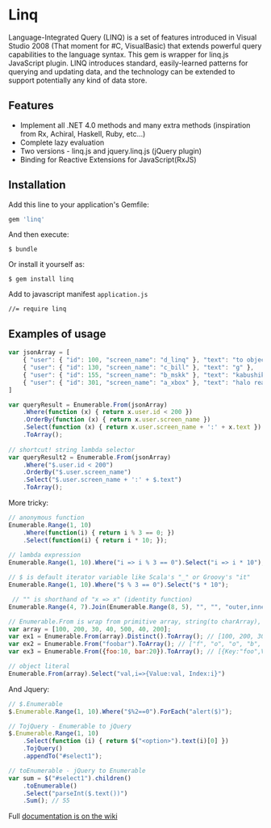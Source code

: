 # Linq

Language-Integrated Query (LINQ) is a set of features introduced in Visual Studio 2008 (That moment for #C, VisualBasic) that extends powerful query capabilities to the language syntax. This gem is wrapper for linq.js JavaScript plugin. LINQ introduces standard, easily-learned patterns for querying and updating data, and the technology can be extended to support potentially any kind of data store.

## Features

- Implement all .NET 4.0 methods and many extra methods (inspiration from Rx, Achiral, Haskell, Ruby, etc...)
- Complete lazy evaluation
- Two versions - linq.js and jquery.linq.js (jQuery plugin)
- Binding for Reactive Extensions for JavaScript(RxJS)

## Installation

Add this line to your application's Gemfile:

```ruby
gem 'linq'
```

And then execute:

    $ bundle

Or install it yourself as:

    $ gem install linq

Add to javascript manifest `application.js`
    
	//= require linq

## Examples of usage
```javascript
var jsonArray = [
    { "user": { "id": 100, "screen_name": "d_linq" }, "text": "to objects" },
    { "user": { "id": 130, "screen_name": "c_bill" }, "text": "g" },
    { "user": { "id": 155, "screen_name": "b_mskk" }, "text": "kabushiki kaisha" },
    { "user": { "id": 301, "screen_name": "a_xbox" }, "text": "halo reach" }
]

var queryResult = Enumerable.From(jsonArray)
    .Where(function (x) { return x.user.id < 200 })
    .OrderBy(function (x) { return x.user.screen_name })
    .Select(function (x) { return x.user.screen_name + ':' + x.text })
    .ToArray();
    
// shortcut! string lambda selector
var queryResult2 = Enumerable.From(jsonArray)
    .Where("$.user.id < 200")
    .OrderBy("$.user.screen_name")
    .Select("$.user.screen_name + ':' + $.text")
    .ToArray();
```    

More tricky:

```javascript	  
// anonymous function
Enumerable.Range(1, 10)
    .Where(function(i) { return i % 3 == 0; })
    .Select(function(i) { return i * 10; });
    
// lambda expression
Enumerable.Range(1, 10).Where("i => i % 3 == 0").Select("i => i * 10");

// $ is default iterator variable like Scala's "_" or Groovy's "it"
Enumerable.Range(1, 10).Where("$ % 3 == 0").Select("$ * 10");

 // "" is shorthand of "x => x" (identity function)
Enumerable.Range(4, 7).Join(Enumerable.Range(8, 5), "", "", "outer,inner=>outer*inner");

// Enumerable.From is wrap from primitive array, string(to charArray), object(to KeyValuePair[]) etc..
var array = [100, 200, 30, 40, 500, 40, 200];
var ex1 = Enumerable.From(array).Distinct().ToArray(); // [100, 200, 30, 40, 500]
var ex2 = Enumerable.From("foobar").ToArray(); // ["f", "o", "o", "b", "a", "r"];
var ex3 = Enumerable.From({foo:10, bar:20}).ToArray(); // [{Key:"foo",Value:10}, {Key:"bar",Value:20}]

// object literal
Enumerable.From(array).Select("val,i=>{Value:val, Index:i}")
```
And Jquery:

```javascript
// $.Enumerable
$.Enumerable.Range(1, 10).Where("$%2==0").ForEach("alert($)");

// TojQuery - Enumerable to jQuery
$.Enumerable.Range(1, 10)
    .Select(function (i) { return $("<option>").text(i)[0] })
    .TojQuery()
    .appendTo("#select1");

// toEnumerable - jQuery to Enumerable
var sum = $("#select1").children()
    .toEnumerable()
    .Select("parseInt($.text())")
    .Sum(); // 55
```


Full [documentation is on the wiki][wiki]

[wiki]: https://github.com/khusnetdinov/linq/wiki
